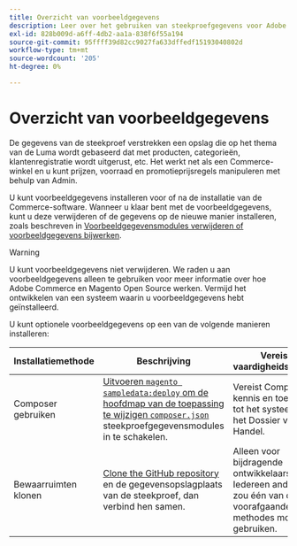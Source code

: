 ```yaml
---
title: Overzicht van voorbeeldgegevens
description: Leer over het gebruiken van steekproefgegevens voor Adobe Commerce en Magento Open Source projecten.
exl-id: 828b009d-a6ff-4db2-aa1a-838f6f55a194
source-git-commit: 95ffff39d82cc9027fa633dffedf15193040802d
workflow-type: tm+mt
source-wordcount: '205'
ht-degree: 0%

---
```


# Overzicht van voorbeeldgegevens

De gegevens van de steekproef verstrekken een opslag die op het thema van de Luma wordt gebaseerd dat met producten, categorieën, klantenregistratie wordt uitgerust, etc. Het werkt net als een Commerce-winkel en u kunt prijzen, voorraad en promotieprijsregels manipuleren met behulp van Admin.

U kunt voorbeeldgegevens installeren voor of na de installatie van de Commerce-software. Wanneer u klaar bent met de voorbeeldgegevens, kunt u deze verwijderen of de gegevens op de nieuwe manier installeren, zoals beschreven in [Voorbeeldgegevensmodules verwijderen of voorbeeldgegevens bijwerken](remove-or-update.md).

>[!WARNING]
>
>U kunt voorbeeldgegevens niet verwijderen. We raden u aan voorbeeldgegevens alleen te gebruiken voor meer informatie over hoe Adobe Commerce en Magento Open Source werken. Vermijd het ontwikkelen van een systeem waarin u voorbeeldgegevens hebt geïnstalleerd.

U kunt optionele voorbeeldgegevens op een van de volgende manieren installeren:

| Installatiemethode | Beschrijving | Vereist vaardigheidsniveau |
|--- |--- |--- |
| Composer gebruiken | [Uitvoeren `magento sampledata:deploy` om de hoofdmap van de toepassing te wijzigen `composer.json`](composer-packages.md) steekproefgegevensmodules in te schakelen. | Vereist Composer kennis en toegang tot het systeem van het Dossier van de Handel. |
| Bewaarruimten klonen | [Clone the GitHub repository](git-repositories.md) en de gegevensopslagplaats van de steekproef, dan verbind hen samen. | Alleen voor bijdragende ontwikkelaars. Iedereen anders zou één van de voorafgaande methodes moeten gebruiken. |
